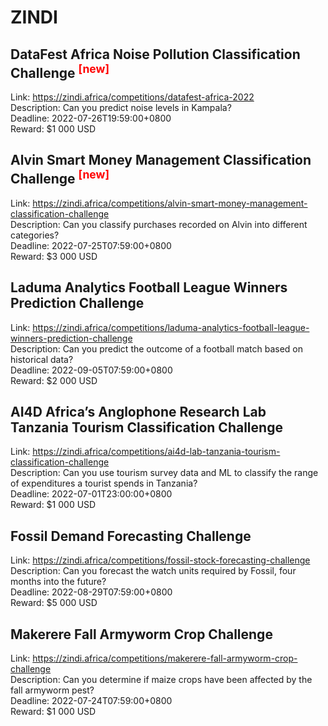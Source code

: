 # ZINDI



## DataFest Africa Noise Pollution Classification Challenge <sup style="color:red">[new]<sup>  

Link: https://zindi.africa/competitions/datafest-africa-2022  
Description: Can you predict noise levels in Kampala?  
Deadline: 2022-07-26T19:59:00+0800  
Reward: $1 000 USD  


## Alvin Smart Money Management Classification Challenge <sup style="color:red">[new]<sup>  

Link: https://zindi.africa/competitions/alvin-smart-money-management-classification-challenge  
Description: Can you classify purchases recorded on Alvin into different categories?  
Deadline: 2022-07-25T07:59:00+0800  
Reward: $3 000 USD  


## Laduma Analytics Football League Winners Prediction Challenge

Link: https://zindi.africa/competitions/laduma-analytics-football-league-winners-prediction-challenge  
Description: Can you predict the outcome of a football match based on historical data?  
Deadline: 2022-09-05T07:59:00+0800  
Reward: $2 000 USD  


## AI4D Africa’s Anglophone Research Lab Tanzania Tourism Classification Challenge

Link: https://zindi.africa/competitions/ai4d-lab-tanzania-tourism-classification-challenge  
Description: Can you use tourism survey data and ML to classify the range of expenditures a tourist spends in Tanzania?  
Deadline: 2022-07-01T23:00:00+0800  
Reward: $1 000 USD  


## Fossil Demand Forecasting Challenge

Link: https://zindi.africa/competitions/fossil-stock-forecasting-challenge  
Description: Can you forecast the watch units required by Fossil, four months into the future?  
Deadline: 2022-08-29T07:59:00+0800  
Reward: $5 000 USD  


## Makerere Fall Armyworm Crop Challenge

Link: https://zindi.africa/competitions/makerere-fall-armyworm-crop-challenge  
Description: Can you determine if maize crops have been affected by the fall armyworm pest?  
Deadline: 2022-07-24T07:59:00+0800  
Reward: $1 000 USD  

